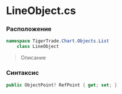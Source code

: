 
# LineObject.cs
### Расположение
```csharp
namespace TigerTrade.Chart.Objects.List  
    class LineObject
```

> Описание

### Синтаксис
```csharp
public ObjectPoint? RefPoint { get; set; }
```
